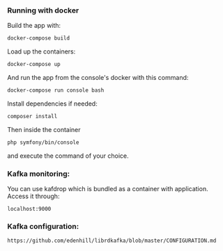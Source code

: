 ### Running with docker

Build the app with:
```bash
docker-compose build
```

Load up the containers:
```bash
docker-compose up
```

And run the app from the console's docker with this command:
```bash
docker-compose run console bash
```

Install dependencies if needed:
```bash
composer install
```

Then inside the container
```bash
php symfony/bin/console
```
and execute the command of your choice.

### Kafka monitoring:
You can use kafdrop which is bundled as a container with application. Access it through:

```
localhost:9000
```


### Kafka configuration:
```
https://github.com/edenhill/librdkafka/blob/master/CONFIGURATION.md
```